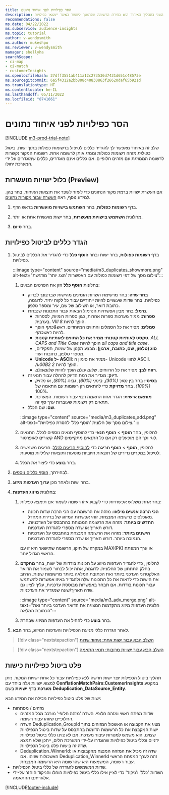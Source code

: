 ```yaml
---
title: הסר כפילויות לפני איחוד נתונים
description: השלב השני בתהליך האיחוד הוא בחירת הרשומה שברצונך לשמור כאשר יימצאו כפילויות.
recommendations: false
ms.date: 04/22/2022
ms.subservice: audience-insights
ms.topic: tutorial
author: v-wendysmith
ms.author: mukeshpo
ms.reviewer: v-wendysmith
manager: shellyha
searchScope:
- ci-map
- ci-match
- customerInsights
ms.openlocfilehash: 27dff3551ab411a12c273536d7431d651c48573e
ms.sourcegitcommit: 6a5f4312a2bb808c40830863f26620daf65b921d
ms.translationtype: HT
ms.contentlocale: he-IL
ms.lasthandoff: 05/11/2022
ms.locfileid: "8741661"
---
```

# <a name="remove-duplicates-before-unifying-data"></a>הסר כפילויות לפני איחוד נתונים

[!INCLUDE [m3-prod-trial-note](includes/m3-prod-trial-note.md)]

שלב זה באיחוד מאפשר לך להגדיר כללים לטיפול ברשומות כפולות בתוך ישות. *ביטול כפילות* מזהה רשומות כפולות וממזג אותן לרשומה אחת. רשומות המקור נקשרות לרשומה הממוזגת עם מזהים חלופיים. אם כללים אינם מוגדרים, כללים שמוגדרים על ידי המערכת יחולו.

## <a name="include-enriched-entities-preview"></a>כלול ישויות מועשרות (Preview)

אם העשרת ישויות ברמת מקור הנתונים כדי לעזור לשפר את תוצאות האיחוד, בחר בהן. למידע נוסף, ראה [העשרה עבור מקורות נתונים](data-sources-enrichment.md).

1. בדף **רשומות כפולות**, בחר **השתמש בישויות מועשרות** בראש הדף.

1. מחלונית **השתמש בישויות מועשרות**, בחר ישות מועשרת אחת או יותר.

1. בחר **סיום**.

## <a name="define-deduplication-rules"></a>הגדר כללים לביטול כפילויות

1. בדף **רשומות כפולות**, בחר ישות ובחר **הוסף כלל** כדי להגדיר את הכללים לביטול כפילויות.

   :::image type="content" source="media/m3_duplicates_showmore.png" alt-text="צילום מסך של דפי רשומות כפולות עם האפשרות 'הצג יותר' מודגשת":::

   1. בחלונית **הוסף כלל** הזן את הפרטים הבאים:
      - **בחר שדה**: בחר מרשימת השדות הזמינים מהישות שברצונך לבדוק כפילויות. בחר שדות שעשויים להיות ייחודיים עבור כל לקוח יחיד. לדוגמה, כתובת דואר, או השילוב של שם, עיר ומספר טלפון.
      - **נרמל**: בחר מבין אפשרויות הנרמול הבאות עבור התכונות שנבחרו.
        - **ספרות**: ממיר מערכות ספרות אחרות, כגון ספרות רומיות, לספרות בערבית. *VIII* הופך להיות *8*.
        - **סמלים**: מסיר את כל הסמלים והתווים המיוחדים. *ראש&כתף* הופך להיות *ראשכתף*.
        - **טקסט לאותיות קטנות: ממיר את כל התווים לאותיות קטנות**. *ALL CAPS and Title Case* הופך להיות *all caps and title case*.
        - **סוג (טלפון, שם, כתובת, ארגון)**: מבצע תקנון של שמות, תפקידים, מספרי טלפון, כתובות ועוד.
        - **Unicode ל- ASCII**: ממיר את סימון ה- Unicode לתווי ASCII. */u00B2* הופך להיות *2*.
        - **רווח לבן**: מסיר את כל הרווחים. *שלום   עולם* הופך להיות *שלוםעולם*.
      - **דיוק**: מגדיר את רמת הדיוק להחלה עבור תנאי זה.
        - **בסיסי**: בחר בין *נמוך (30%)*, *בינוני (60%)*, *גבוה (80%)*, או *מדויק (100%)*. בחר **מדויקת** כדי להתאים רק רשומות עם התאמה של 100%.
        - **מותאם אישית**: הגדר אחוז התאמה רצוי עבור רשומות. המערכת תתאים רק רשומות שעוברות ערך סף זה.
      - **שם**: שם הכלל.

      :::image type="content" source="media/m3_duplicates_add.png" alt-text="צילום מסך של חלונית 'הוסף כלל' להסרת כפילויות.":::

   1. לחלופין, בחר **הוסף** > **הוסף תנאי** כדי להוסיף תנאים נוספים לכלל. התנאים קשורים לאופרטור AND לוגי וכך הם מופעלים רק אם כל התנאים מתקיימים.

   1. לחלופין, **הוסף** > **הוסף חריגה** כדי [להוסיף חריגים לכלל](match-entities.md#add-exceptions-to-a-rule). חריגים משמשים לטיפול במקרים נדירים של תוצאות חיוביות מוטעות ותוצאות שליליות מוטעות.

   1. בחר **בוצע** כדי ליצור את הכלל.

1. לבחירתך, [הוסף כללים נוספים](#define-deduplication-rules).

1. בחר ישות ולאחר מכן **ערוך העדפות מיזוג**.

1. בחלונית **מיזוג העדפות**:
   1. בחר אחת משלוש אפשרויות כדי לקבוע איזו רשומה לשמור אם תימצא כפילות:
      - **הכי הרבה אנשים מילאו**: מזהה את הרשומה עם הכי הרבה שדות תכונה מאוכלסים כרשומה המנצחת. זוהי אפשרות המיזוג של ברירת המחדל.
      - **החדשים ביותר**: מזהה את הרשומה המנצחת בהתבסס על העדכניות. דורש תאריך או שדה מספרי להגדרת העדכניות.
      - **הישנים ביותר**: מזהה את הרשומה המנצחת בהתבסס על העדכניות הנמוכה ביותר. דורש תאריך או שדה מספרי להגדרת העדכניות.
      
      במקרה של תיקו, הרשומה שתישאר היא זו עם MAX(PK)‎ או ערך המפתח הראשי הגדול יותר.
      
   1. לחלופין, כדי להגדיר העדפות מיזוג על תכונות בודדות של ישות, בחר **מתקדם** בחלק התחתון של החלונית. לדוגמה, אתה יכול לבחור לשמור את הדואר האלקטרוני העדכני ביותר ואת הכתובת המלאה ביותר מרשומות שונות. הרחב את הישות כדי לראות את כל התכונות שלה ולהגדיר באיזו אפשרות להשתמש עבור תכונות בודדות. אם תבחר באפשרות מבוססת עדכניות, עליך לציין גם שדה תאריך/שעה שמגדיר את העדכניות.

      :::image type="content" source="media/m3_adv_merge.png" alt-text="חלונית העדפות מיזוג מתקדמות המציגה את הדואר העדכני ביותר ואת הכתובת המלאה":::

   1. בחר **בוצע** כדי להחיל את העדפות המיזוג שבחרת.

1. לאחר הגדרת כללי מניעת הכפילויות והעדפות המיזוג, בחר **הבא**.
  
> [!div class="nextstepaction"]
> [השלב הבא עבור ישות אחת: איחוד שדות](merge-entities.md)

> [!div class="nextstepaction"]
> [השלב הבא עבור ישויות מרובות: תנאי התאמה](match-entities.md)

## <a name="deduplication-output-as-an-entity"></a>פלט ביטול כפילויות כישות

תהליך ביטול הכפילות יוצר ישות חדשה ללא כפילויות עבור כל אחת ישויות המקור. ניתן למצוא ישויות אלה ביחד עם **ConflationMatchPairs:CustomerInsights** במקטע **מערכת** בדף **ישויות** בשם **Deduplication_DataSource_Entity**.

ישות של פלט ביטול כפילויות מכילה את המידע הבא:

- מזהים / מפתחות
  - שדות מפתח ראשי ומזהה חלופי. השדה 'מזהה חלופי' מורכב מכל המזהים החלופיים שזוהו עבור רשומה.
  - השדה Deduplication_GroupId מציג את הקבוצה או האשכול המזוהים בתוך ישות המקבצת את כל הרשומות הדומות בהתבסס על שדות ביטול הכפילויות שצוינו. הוא משמש למטרות עיבוד מערכת. אם לא צוינו כללי ביטול כפילויות ידניים וכללי ביטול כפילויות שהוגדרו על-ידי המערכת חלים, ייתכן שלא תמצא שדה זה בישות פלט ביטול הכפילויות.
  - Deduplication_WinnerId: שדה זה מכיל את המזהה המנצח מהקבוצות או האשכולות שזוהו. אם Deduplication_WinnerId זהה לערך המפתח הראשי עבור רשומה, המשמעות היא שהרשומה היא הרשומה המנצחת.
- שדות המשמשים להגדרה של כללי ביטול הכפילויות.
- השדות 'כלל' ו'ניקוד' כדי לציין אילו כללי ביטול כפילויות הוחלו והניקוד הוחזר על-ידי אלגוריתם ההתאמה.

[!INCLUDE[footer-include](includes/footer-banner.md)]
